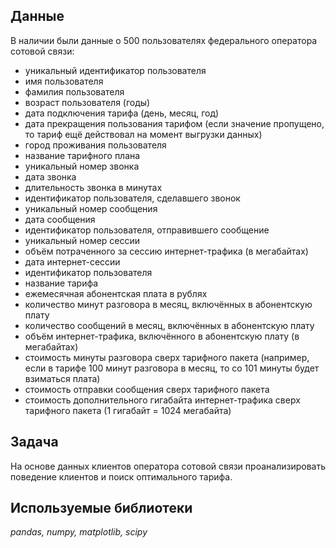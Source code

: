 ## Данные

В наличии были данные о 500 пользователях федерального оператора сотовой связи:
- уникальный идентификатор пользователя
- имя пользователя
- фамилия пользователя
- возраст пользователя (годы)
- дата подключения тарифа (день, месяц, год)
- дата прекращения пользования тарифом (если значение пропущено, то тариф ещё действовал на момент выгрузки данных)
- город проживания пользователя
- название тарифного плана
- уникальный номер звонка
- дата звонка
- длительность звонка в минутах
- идентификатор пользователя, сделавшего звонок
- уникальный номер сообщения
- дата сообщения
- идентификатор пользователя, отправившего сообщение
- уникальный номер сессии
- объём потраченного за сессию интернет-трафика (в мегабайтах)
- дата интернет-сессии
- идентификатор пользователя
- название тарифа
- ежемесячная абонентская плата в рублях
- количество минут разговора в месяц, включённых в абонентскую плату
- количество сообщений в месяц, включённых в абонентскую плату
- объём интернет-трафика, включённого в абонентскую плату (в мегабайтах)
- стоимость минуты разговора сверх тарифного пакета (например, если в тарифе 100 минут разговора в месяц, то со 101 минуты будет взиматься плата)
- стоимость отправки сообщения сверх тарифного пакета
- стоимость дополнительного гигабайта интернет-трафика сверх тарифного пакета (1 гигабайт = 1024 мегабайта)

## Задача

На основе данных клиентов оператора сотовой связи проанализировать поведение клиентов и поиск оптимального тарифа.

## Используемые библиотеки
*pandas, numpy, matplotlib, scipy*



```python

```



```python

```
